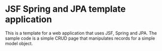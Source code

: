 <h1>JSF Spring and JPA template application</h1>

This is a template for a web application that uses JSF, Spring and JPA. The sample code is a simple CRUD page that manipulates records for a simple model object.
